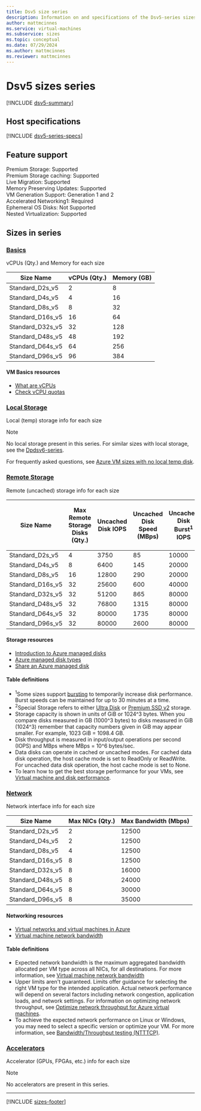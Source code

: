 ```yaml
---
title: Dsv5 size series
description: Information on and specifications of the Dsv5-series sizes
author: mattmcinnes
ms.service: virtual-machines
ms.subservice: sizes
ms.topic: conceptual
ms.date: 07/29/2024
ms.author: mattmcinnes
ms.reviewer: mattmcinnes
---
```


# Dsv5 sizes series

[!INCLUDE [dsv5-summary](./includes/dsv5-series-summary.md)]

## Host specifications
[!INCLUDE [dsv5-series-specs](./includes/dsv5-series-specs.md)]

## Feature support

Premium Storage: Supported<br>
Premium Storage caching: Supported<br>
Live Migration: Supported<br>
Memory Preserving Updates: Supported<br>
VM Generation Support: Generation 1 and 2<br>
Accelerated Networking1: Required<br>
Ephemeral OS Disks: Not Supported<br>
Nested Virtualization: Supported<br>

## Sizes in series

### [Basics](#tab/sizebasic)

vCPUs (Qty.) and Memory for each size

| Size Name | vCPUs (Qty.) | Memory (GB) |
| --- | --- | --- |
| Standard_D2s_v5 | 2 | 8 |
| Standard_D4s_v5 | 4 | 16 |
| Standard_D8s_v5 | 8 | 32 |
| Standard_D16s_v5 | 16 | 64 |
| Standard_D32s_v5 | 32 | 128 |
| Standard_D48s_v5 | 48 | 192 |
| Standard_D64s_v5 | 64 | 256 |
| Standard_D96s_v5 | 96 | 384 |

#### VM Basics resources
- [What are vCPUs](../../../virtual-machines/managed-disks-overview.md)
- [Check vCPU quotas](../../../virtual-machines/quotas.md)

### [Local Storage](#tab/sizestoragelocal)

Local (temp) storage info for each size

> [!NOTE]
> No local storage present in this series. For similar sizes with local storage, see the [Dpdsv6-series](./dpdsv6-series.md).
>
> For frequently asked questions, see [Azure VM sizes with no local temp disk](../../azure-vms-no-temp-disk.yml).



### [Remote Storage](#tab/sizestorageremote)

Remote (uncached) storage info for each size

| Size Name | Max Remote Storage Disks (Qty.) | Uncached Disk IOPS | Uncached Disk Speed (MBps) | Uncached Disk Burst<sup>1</sup> IOPS | Uncached Disk Burst<sup>1</sup> Speed (MBps) | Uncached Special<sup>2</sup> Disk IOPS | Uncached Special<sup>2</sup> Disk Speed (MBps) | Uncached Burst<sup>1</sup> Special<sup>2</sup> Disk IOPS | Uncached Burst<sup>1</sup> Special<sup>2</sup> Disk Speed (MBps) |
| --- | --- | --- | --- | --- | --- | --- | --- | --- | --- |
| Standard_D2s_v5 | 4 | 3750 | 85 | 10000 | 1200 |  |  |  |  |
| Standard_D4s_v5 | 8 | 6400 | 145 | 20000 | 1200 |  |  |  |  |
| Standard_D8s_v5 | 16 | 12800 | 290 | 20000 | 1200 |  |  |  |  |
| Standard_D16s_v5 | 32 | 25600 | 600 | 40000 | 1200 |  |  |  |  |
| Standard_D32s_v5 | 32 | 51200 | 865 | 80000 | 2000 |  |  |  |  |
| Standard_D48s_v5 | 32 | 76800 | 1315 | 80000 | 3000 |  |  |  |  |
| Standard_D64s_v5 | 32 | 80000 | 1735 | 80000 | 3000 |  |  |  |  |
| Standard_D96s_v5 | 32 | 80000 | 2600 | 80000 | 4000 |  |  |  |  |

#### Storage resources
- [Introduction to Azure managed disks](../../../virtual-machines/managed-disks-overview.md)
- [Azure managed disk types](../../../virtual-machines/disks-types.md)
- [Share an Azure managed disk](../../../virtual-machines/disks-shared.md)

#### Table definitions
- <sup>1</sup>Some sizes support [bursting](../../disk-bursting.md) to temporarily increase disk performance. Burst speeds can be maintained for up to 30 minutes at a time.
- <sup>2</sup>Special Storage refers to either [Ultra Disk](../../../virtual-machines/disks-enable-ultra-ssd.md) or [Premium SSD v2](../../../virtual-machines/disks-deploy-premium-v2.md) storage.
- Storage capacity is shown in units of GiB or 1024^3 bytes. When you compare disks measured in GB (1000^3 bytes) to disks measured in GiB (1024^3) remember that capacity numbers given in GiB may appear smaller. For example, 1023 GiB = 1098.4 GB.
- Disk throughput is measured in input/output operations per second (IOPS) and MBps where MBps = 10^6 bytes/sec.
- Data disks can operate in cached or uncached modes. For cached data disk operation, the host cache mode is set to ReadOnly or ReadWrite. For uncached data disk operation, the host cache mode is set to None.
- To learn how to get the best storage performance for your VMs, see [Virtual machine and disk performance](../../../virtual-machines/disks-performance.md).


### [Network](#tab/sizenetwork)

Network interface info for each size

| Size Name | Max NICs (Qty.) | Max Bandwidth (Mbps) |
| --- | --- | --- |
| Standard_D2s_v5 | 2 | 12500 |
| Standard_D4s_v5 | 2 | 12500 |
| Standard_D8s_v5 | 4 | 12500 |
| Standard_D16s_v5 | 8 | 12500 |
| Standard_D32s_v5 | 8 | 16000 |
| Standard_D48s_v5 | 8 | 24000 |
| Standard_D64s_v5 | 8 | 30000 |
| Standard_D96s_v5 | 8 | 35000 |

#### Networking resources
- [Virtual networks and virtual machines in Azure](../../../virtual-network/network-overview.md)
- [Virtual machine network bandwidth](../../../virtual-network/virtual-machine-network-throughput.md)

#### Table definitions
- Expected network bandwidth is the maximum aggregated bandwidth allocated per VM type across all NICs, for all destinations. For more information, see [Virtual machine network bandwidth](../../../virtual-network/virtual-machine-network-throughput.md)
- Upper limits aren't guaranteed. Limits offer guidance for selecting the right VM type for the intended application. Actual network performance will depend on several factors including network congestion, application loads, and network settings. For information on optimizing network throughput, see [Optimize network throughput for Azure virtual machines](../../../virtual-network/virtual-network-optimize-network-bandwidth.md). 
-  To achieve the expected network performance on Linux or Windows, you may need to select a specific version or optimize your VM. For more information, see [Bandwidth/Throughput testing (NTTTCP)](../../../virtual-network/virtual-network-bandwidth-testing.md).

### [Accelerators](#tab/sizeaccelerators)

Accelerator (GPUs, FPGAs, etc.) info for each size

> [!NOTE]
> No accelerators are present in this series.

---

[!INCLUDE [sizes-footer](../includes/sizes-footer.md)]
